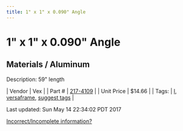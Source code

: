 ```yaml
---
title: 1" x 1" x 0.090" Angle
---
```


# 1" x 1" x 0.090" Angle
## Materials / Aluminum
Description: 	59" length 

| Vendor | Vex | 
| Part # | [217-4109](http://www.vexrobotics.com/vexpro/versaframe/versaframestock.html) | 
| Unit Price | $14.66 | 
| Tags: | [l](https://jgermita.github.io/frc-parts/search/?q=l), [versaframe](https://jgermita.github.io/frc-parts/search/?q=versaframe), [suggest tags](https://docs.google.com/forms/d/e/1FAIpQLSeWyY8v3RgOty-MyWmh9U0iivNYN_molChYyS-0U-o-kOAv_g/viewform) | 

Last updated: Sun May 14 22:34:02 PDT 2017

 [Incorrect/Incomplete information?](https://docs.google.com/forms/d/e/1FAIpQLSeWyY8v3RgOty-MyWmh9U0iivNYN_molChYyS-0U-o-kOAv_g/viewform)